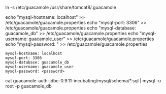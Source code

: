 ln -s /etc/guacamole /usr/share/tomcat8/.guacamole
 
echo "mysql-hostname: localhost" >> /etc/guacamole/guacamole.properties
echo "mysql-port: 3306" >> /etc/guacamole/guacamole.properties
echo "mysql-database: guacamole_db" >> /etc/guacamole/guacamole.properties
echo "mysql-username: guacamole_user" >> /etc/guacamole/guacamole.properties
echo "mysql-password: <password>" >> /etc/guacamole/guacamole.properties
```
mysql-hostname: localhost
mysql-port: 3306
mysql-database: guacamole_db
mysql-username: guacamole_user
mysql-password: <password>
```
 
cat guacamole-auth-jdbc-0.9.11-incubating/mysql/schema/*.sql | mysql -u root -p<password> guacamole_db

